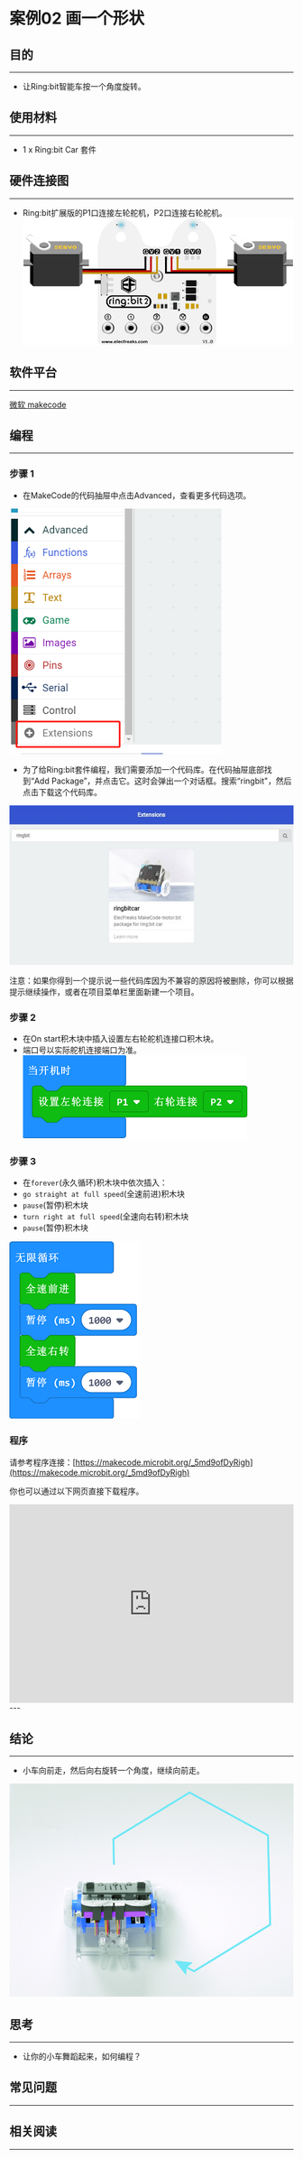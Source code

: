 # 案例02 画一个形状

## 目的
---
- 让Ring:bit智能车按一个角度旋转。

## 使用材料
---
- 1 x Ring:bit Car 套件

## 硬件连接图
---
- Ring:bit扩展版的P1口连接左轮舵机，P2口连接右轮舵机。
![](./images/jBVHea8.png)

## 软件平台
---
[微软 makecode](https://makecode.microbit.org/#)

## 编程
---
### 步骤 1
- 在MakeCode的代码抽屉中点击Advanced，查看更多代码选项。

![](./images/2qCyzQ7.png)

- 为了给Ring:bit套件编程，我们需要添加一个代码库。在代码抽屉底部找到“Add Package”，并点击它。这时会弹出一个对话框。搜索“ringbit"，然后点击下载这个代码库。

![](./images/1Wq2Mov.jpg)

注意：如果你得到一个提示说一些代码库因为不兼容的原因将被删除，你可以根据提示继续操作，或者在项目菜单栏里面新建一个项目。

### 步骤 2

- 在On start积木块中插入设置左右轮舵机连接口积木块。
- 端口号以实际舵机连接端口为准。
![](./images/ring_bit_car_v2_case_02_01.png)

### 步骤 3

- 在`forever`(永久循环)积木块中依次插入：
- `go straight at full speed`(全速前进)积木块
- `pause`(暂停)积木块
- `turn right at full speed`(全速向右转)积木块
- `pause`(暂停)积木块

![](./images/ring_bit_car_v2_case_02_02.png)


### 程序

请参考程序连接：[https://makecode.microbit.org/_5md9ofDyRigh](https://makecode.microbit.org/_5md9ofDyRigh)

你也可以通过以下网页直接下载程序。

<div style="position:relative;height:0;padding-bottom:70%;overflow:hidden;"><iframe style="position:absolute;top:0;left:0;width:100%;height:100%;" src="https://makecode.microbit.org/#pub:_5md9ofDyRigh" frameborder="0" sandbox="allow-popups allow-forms allow-scripts allow-same-origin"></iframe></div>  
---


## 结论
---
- 小车向前走，然后向右旋转一个角度，继续向前走。


![](./images/srKhgfm.jpg)

## 思考
---
- 让你的小车舞蹈起来，如何编程？

## 常见问题
---


## 相关阅读  
---

